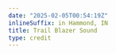 ```yaml
---
date: "2025-02-05T00:54:19Z"
inlineSuffix: in Hammond, IN
title: Trail Blazer Sound
type: credit
---
```

